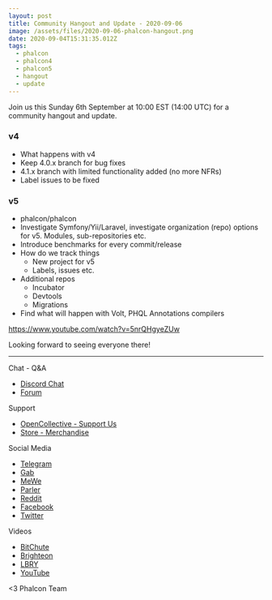 ```yaml
---
layout: post
title: Community Hangout and Update - 2020-09-06
image: /assets/files/2020-09-06-phalcon-hangout.png
date: 2020-09-04T15:31:35.012Z
tags:
  - phalcon
  - phalcon4
  - phalcon5
  - hangout
  - update
---
```

Join us this Sunday 6th September at 10:00 EST (14:00 UTC) for a community hangout and update.

<!--more-->

### v4
- What happens with v4
- Keep 4.0.x branch for bug fixes
- 4.1.x branch with limited functionality added (no more NFRs)
- Label issues to be fixed

### v5 
  - phalcon/phalcon
  - Investigate Symfony/Yii/Laravel, investigate organization (repo) options for v5. Modules, sub-repositories etc.
  - Introduce benchmarks for every commit/release
  - How do we track things
    - New project for v5
    - Labels, issues etc.
  - Additional repos
    - Incubator
    - Devtools
    - Migrations
  - Find what will happen with Volt, PHQL Annotations compilers

<https://www.youtube.com/watch?v=5nrQHgyeZUw>

Looking forward to seeing everyone there!

- - -

Chat - Q&A

* [Discord Chat](https://phalcon.io/discord)
* [Forum](https://phalcon.link/forum)

Support

* [OpenCollective - Support Us](https://phalcon.io/fund)
* [Store - Merchandise](https://phalcon.io/store)

Social Media

* [Telegram](https://phalcon.io/telegram)
* [Gab](https://phalcon.io/gab)
* [MeWe](https://phalcon.io/mewe)
* [Parler](https://phalcon.io/parler)
* [Reddit](https://phalcon.io/reddit)
* [Facebook](https://phalcon.io/fb)
* [Twitter](https://phalcon.io/t)

Videos

* [BitChute](https://phalcon.io/bitchute)
* [Brighteon](https://phalcon.io/brighteon)
* [LBRY](https://phalcon.io/lbry)
* [YouTube](https://phalcon.io/youtube)

<3 Phalcon Team